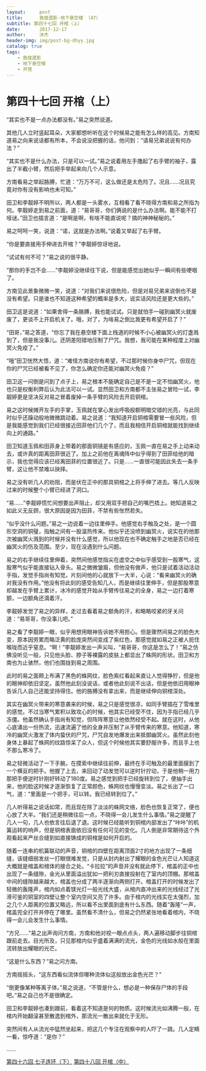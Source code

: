 ```yaml
---
layout:     post
title:      敦煌遗影·地下悬空楼 （47）
subtitle: 第四十七回 开棺（上）
date:       2017-12-17
author:     沐杰
header-img: img/post-bg-dhyy.jpg
catalog: true
tags:
    - 敦煌遗影
    - 地下悬空楼
    - 开馆
---
```

# 第四十七回 开棺（上）

“其实也不是一点办法都没有。”易之突然说道。

其他几人立时竖起耳朵，大家都想听听在这个时候易之能有怎么样的高见。方南知道易之向来说话都有所本，不会说没把握的话，他问到：“请易兄弟说说有何办法？”

“其实也不是什么办法，只是可以一试。”易之说着用左手撸起了右手臂的袖子，露出了半截小臂，然后把手举起来向几个人示意。

方南看易之举起胳膊，忙道：“万万不可，这么做还是太危险了。况且……况且究竟对你有没有影响也未可知。”

田卫和李靓婷不明所以，两人都是一头雾水，互相看了看不晓得方南和易之所指为何。李靓婷走到易之前面，道：“易哥哥，你们俩说的是什么办法啊。能不能不打哑谜。”田卫也插言道：“是啊是啊，有啥不能直说呢？搞的神神秘秘的。”

易之呵呵一笑，说道：“诺，这就是办法啊。”说着又举起了右手臂。

“你是要直接用手伸进去开棺？”李靓婷惊讶地说。

“试试有何不可？”易之说的很平静。

“那你的手岂不会……”李靓婷没继续往下说，但是能感觉出她似乎一瞬间有些哽咽了。

方南见此景象微微一笑，说道：“对我们来说很危险，但是对易兄弟来说倒也不是没有希望。只是谁也不知道这种希望的概率是多大，说实话风险还是更大些的。”

田卫这是说道：“如果舍得一条胳膊，我也能试试。只是就怕手一碰到幽冥火就废废了，更谈不上开启机关了。哦，对了，为啥易之倒比我更有希望开启了？”

“田哥，”易之答道，“你忘了我在悬空楼下面上栈道的时候不小心被幽冥火的灯盏溅到了，但是我没事儿。还阴差阳错地压制了尸咒。我想，我可能在某种程度上对幽冥火免疫了。”

“哦”田卫恍然大悟，道：“难怪方南说你有希望，不过那时候你身中尸咒，但现在你的尸咒已经被看不见了，你怎么确定你还能对幽冥火免疫？”

田卫这一问倒是问到了点子上，易之根本不能确定自己是不是一定不怕幽冥火，他也只是权衡利弊后认为此法可以一试。显然田卫和方南都不主张易之冒险一试，李靓婷更是坚决反对易之冒着废掉一条手臂的风险去开启铜棺。

易之这时候摊开左手的手掌，玉佩就在掌心发出呼吸般额明暗交错的光亮，与此同时似乎还躁动般地微微跳动着。易之说道：“我知道开启铜棺需要冒一些风险，但是我能感觉到我们已经很接近田菲他们几个了，而且我相信开启铜棺就能找到继续向上的通路。”

田卫知道玉佩和田菲身上带着的那面铜镜是有感应的，玉佩一直在易之手上动来动去，或许真的距离田菲很近了。加上之前他在离魂阵中似乎得到了田菲给他的暗示，我也觉得应该已经离田菲的位置很近了。只是……一直很可能因此失去一条手臂，这让他不禁难以抉择。

易之没有听几人的劝阻，而是伏在正中的那具铜棺之上将手伸了进去。等几人反映过来的时候整个小臂已经进了洞口。

“易……”李靓婷慌忙间想要出声阻止，却又用双手把自己的嘴巴捂上。她知道易之如此义无反顾，很大原因是因为田菲，不禁有些怅然若失。

“似乎没什么问题。”易之一边说着一边往里伸手。他感觉右手触及之处，是一个圆形空洞的铜璧，指触之间有一股温热传来。他似乎还没喷到幽冥火，说实在的他那次被幽冥火溅到的时候并没有什么感觉，所以他现在也不确定触手之地是否已经在幽冥火的伤及范围。至少，现在没遇到什么问题。

易之的右手继续往里伸着，突然间他感觉指尖在虚空之中似乎感受到一股寒气，这股寒气似乎能直接钻入骨头。易之微微皱眉，但他没有做声，他只是试着活动活动手指，发觉手指尚有知觉。片刻间他的心就放下一大半，心说：“看来幽冥火的确对我没有作用。”他没有将此刻的感受告知几人，而是继续往里伸手，但是那股寒意却越发在手臂上累计，冰冷的感觉开始从手臂传往易之的全身，易之一边打着寒颤，一边额角还滴着汗。

李靓婷发觉了易之的异样，走过去看着易之额角的汗，和略略咬紧的牙关问道：“易哥哥，你没事儿吧。”

易之看了李靓婷一眼，似乎用想用眼神告诉她不用担心。但是骤然间易之的脸色大变，原本因劳累而略泛黄的脸庞突然间变成了紫红色，那感觉就如易之正被人扼住喉咙而近乎窒息。“啊！”李靓婷发出一声尖叫，“易哥哥，你这是怎么了！”易之仿佛没听见一般，只见他头脸、脖子等裸露的皮肤上都显出了蛛网的形状。田卫和方南也为止骇然，他们也围拢到易之周围。

此时的易之面颊上布满了黑色的蛛网纹，脸色紫红看起来直让人觉得狰狞，但是他的眼神却依旧坚定。虽然他此刻没说话，或者他此刻说不出话，但是他依旧用眼神告诉几人自己还能坚持得住。他的胳膊没有拿出来，而是继续伸向铜棺深处。

其实在幽冥火带来的寒意袭来的时候，易之只是感觉很凉，如同手臂插在了雪堆里的感觉。不过当寒气累积以致攻心的时候，他其实已经受不住，因为手指已经几乎冻僵。他虽然确认手指尚有知觉，但阵阵寒意让他依然经受不起。就在这时，从他心底涌出一份热流，迅速流遍了他的全身并压制了从手臂传来的寒意。他知道，寒冷的幽冥火激发了体内蛰伏的尸咒，尸咒自发地爆发出来抵御幽冥火。虽然此刻他身体上暴起了蛛网的纹路惊呆了众人，但这个时候他其实要舒服许多，而且手上也不那么寒冷了。

易之轻微活动了一下手腕，在摸索中继续往前伸，最终在手可触及的最里面膜到了一个横亘的把手。他握了上去，来回动了动发觉可以逆时针拧动，于是他稍一用力那把手便逆时针刚好转动了180度。易之感觉到把手已经旋转到位了，便抽手出来，他的脸这时候才逐渐恢复了正常颜色，蛛网纹也慢慢变淡。易之长出了一口气，道：“里面是一个把手，可以转。我已经转到位了。”

几人听得易之说话如常，而且现在除了淡淡的蛛网文络，脸色也恢复正常了，便也心放了大半。“我们还是稍微往后一点，不晓得一会儿发生什么事情。”易之提醒了几人一句，几人也依言往后退了退。这时候已经能听到铜棺内部发出了“咔咔”的机簧运转的响声，但是铜棺表面依旧没有任何可见的变化。几人倒是非常期待这个外观看起来严丝合缝到如直接铸成的铜棺是如何开启的。

随着一连串的机簧联动的声音，铜棺的四壁在距离顶面2寸的地方出现了一条细缝，该缝细弱发丝一打眼很难发觉，只是从封内射出了耀眼的金色光芒让人知道这大概就是棺盖和棺体的接合之处。“卡拉拉”的声音并没有就此停下，棺盖的正中也出现了一条缝隙，金光从里面溢出犹如一把利刃直接投射在了室内的顶棚。那棺盖中间的缝隙越来越大，棺盖也分成了两半逐渐向两侧打开。棺盖打开的时候发出了轻微的轰隆声，棺内如点着镁光灯一般光线大盛，从棺内直冲出来的光线经过了光滑可鉴的铜室的四壁让整个室内空间又亮了许多。由于棺内的光线实在太强烈，加之几个人距离的位置又略远，所以看不出里面到底有什么东西。随着“轰隆”一声，棺盖完全打开并停在了哪里。虽然看不清什么，但易之仍然紧张地看着棺内，不晓得一会儿会发生什么事情。

“方兄……”易之出声询问方南，方南和他对视一眼点点头，两人遍移动脚步往铜棺跟前走去。目光所及，只见那棺内似乎盛着满满的流光，金色的光线如水般在里面流转放出耀眼的光芒。

“这是什么东西？”易之问方南。

方南摇摇头，“这东西看似流体但哪种流体似这般放出金色光芒？”

“倒更像某种等离子体。”易之说道，“不管是什么，想必是一种保存尸体的手段吧。”易之自己也不是很确定。

田卫和李靓婷也凑到跟前，看着这不知道是何的物质。这时候流光如沸腾一般，在棺内开始翻滚甚至散逸到棺外，那流光一散出来就化于无形。

突然间有人从流光中猛然坐起来，把这几个专注在观察中的人吓了一跳。几人定睛一看，惊呼道：“是你？”

……

[第四十六回 七子连环（下）](http://www.jianshu.com/p/3baa5c08e202)
[第四十八回 开棺（中）](http://www.jianshu.com/p/683059464b33)
